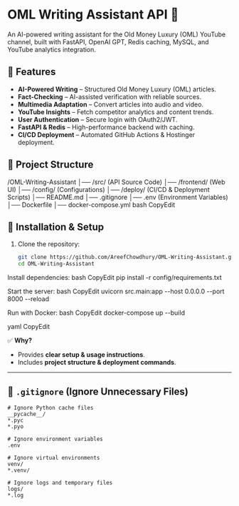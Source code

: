 # OML Writing Assistant API 🚀

An AI-powered writing assistant for the Old Money Luxury (OML) YouTube channel, built with FastAPI, OpenAI GPT, Redis caching, MySQL, and YouTube analytics integration.

## 📌 Features
- **AI-Powered Writing** – Structured Old Money Luxury (OML) articles.
- **Fact-Checking** – AI-assisted verification with reliable sources.
- **Multimedia Adaptation** – Convert articles into audio and video.
- **YouTube Insights** – Fetch competitor analytics and content trends.
- **User Authentication** – Secure login with OAuth2/JWT.
- **FastAPI & Redis** – High-performance backend with caching.
- **CI/CD Deployment** – Automated GitHub Actions & Hostinger deployment.

## 📂 Project Structure
/OML-Writing-Assistant │── /src/ (API Source Code) │── /frontend/ (Web UI) │── /config/ (Configurations) │── /deploy/ (CI/CD & Deployment Scripts) │── README.md │── .gitignore │── .env (Environment Variables) │── Dockerfile │── docker-compose.yml
bash
CopyEdit


## 🔹 Installation & Setup
1. Clone the repository:
   ```bash
   git clone https://github.com/AreefChowdhury/OML-Writing-Assistant.git
   cd OML-Writing-Assistant

Install dependencies:
bash
CopyEdit
pip install -r config/requirements.txt


Start the server:
bash
CopyEdit
uvicorn src.main:app --host 0.0.0.0 --port 8000 --reload


Run with Docker:
bash
CopyEdit
docker-compose up --build


yaml
CopyEdit


✅ **Why?**  
- Provides **clear setup & usage instructions**.  
- Includes **project structure & deployment commands**.  

---

## **📜 `.gitignore` (Ignore Unnecessary Files)**
```plaintext
# Ignore Python cache files
__pycache__/
*.pyc
*.pyo

# Ignore environment variables
.env

# Ignore virtual environments
venv/
*.venv/

# Ignore logs and temporary files
logs/
*.log
